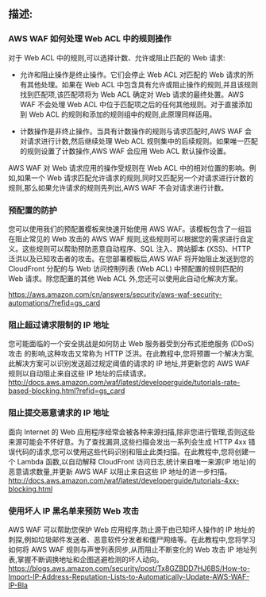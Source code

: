 

## 描述: 


### AWS WAF 如何处理 Web ACL 中的规则操作
对于 Web ACL 中的规则,可以选择计数、允许或阻止匹配的 Web 请求:

* 允许和阻止操作是终止操作。它们会停止 Web ACL 对匹配的 Web 请求的所有其他处理。如果在 Web ACL 中包含具有允许或阻止操作的规则,并且该规则找到匹配项,该匹配项将为 Web ACL 确定对 Web 请求的最终处置。AWS WAF 不会处理 Web ACL 中位于匹配项之后的任何其他规则。对于直接添加到 Web ACL 的规则和添加的规则组中的规则,此原理同样适用。

* 计数操作是非终止操作。当具有计数操作的规则与请求匹配时,AWS WAF 会对请求进行计数,然后继续处理 Web ACL 规则集中的后续规则。如果唯一匹配的规则设置了计数操作,AWS WAF 会应用 Web ACL 默认操作设置。

AWS WAF 对 Web 请求应用的操作受规则在 Web ACL 中的相对位置的影响。例如,如果一个 Web 请求匹配允许请求的规则,同时又匹配另一个对请求进行计数的规则,那么如果允许请求的规则先列出,AWS WAF 不会对请求进行计数。

### 预配置的防护

您可以使用我们的预配置模板来快速开始使用 AWS WAF。该模板包含了一组旨在阻止常见的 Web 攻击的 AWS WAF 规则,这些规则可以根据您的需求进行自定义。这些规则可以帮助预防恶意自动程序、SQL 注入、跨站脚本 (XSS)、HTTP 泛洪以及已知攻击者的攻击。在您部署模板后,AWS WAF 将开始阻止发送到您的 CloudFront 分配的与 Web 访问控制列表 (Web ACL) 中预配置的规则匹配的 Web 请求。除您配置的其他 Web ACL 外,您还可以使用此自动化解决方案。

https://aws.amazon.com/cn/answers/security/aws-waf-security-automations/?refid=gs_card

### 阻止超过请求限制的 IP 地址

您可能面临的一个安全挑战是如何防止 Web 服务器受到分布式拒绝服务 (DDoS) 攻击 的影响,这种攻击又常称为 HTTP 泛洪。在此教程中,您将预置一个解决方案,此解决方案可以识别发送超过规定阈值的请求的 IP 地址,并更新您的 AWS WAF 规则以自动阻止来自这些 IP 地址的后续请求。
http://docs.aws.amazon.com/waf/latest/developerguide/tutorials-rate-based-blocking.html?refid=gs_card

### 阻止提交恶意请求的 IP 地址

面向 Internet 的 Web 应用程序经常会被各种来源扫描,除非您进行管理,否则这些来源可能会不怀好意。为了查找漏洞,这些扫描会发出一系列会生成 HTTP 4xx 错误代码的请求,您可以使用这些代码识别和阻止此类扫描。在此教程中,您将创建一个 Lambda 函数,以自动解释 CloudFront 访问日志,统计来自唯一来源(IP 地址)的恶意请求数量,并更新 AWS WAF 以阻止来自这些 IP 地址的进一步扫描。
http://docs.aws.amazon.com/waf/latest/developerguide/tutorials-4xx-blocking.html

### 使用坏人 IP 黑名单来预防 Web 攻击

AWS WAF 可以帮助您保护 Web 应用程序,防止源于由已知坏人操作的 IP 地址的刺探,例如垃圾邮件发送者、恶意软件分发者和僵尸网络等。在此教程中,您将学习如何将 AWS WAF 规则与声誉列表同步,从而阻止不断变化的 Web 攻击 IP 地址列表,掌握不断调换地址和企图逃避检测的坏人动向。
https://blogs.aws.amazon.com/security/post/Tx8GZBDD7HJ6BS/How-to-Import-IP-Address-Reputation-Lists-to-Automatically-Update-AWS-WAF-IP-Bla

